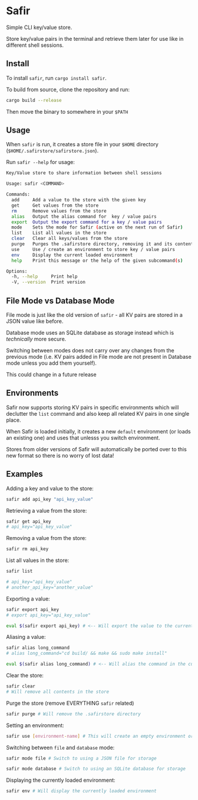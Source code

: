 # Safir

Simple CLI key/value store.

Store key/value pairs in the terminal and retrieve them later for use like in different shell sessions.

## Install

To install `safir`, run `cargo install safir`.

To build from source, clone the repository and run:

```bash
cargo build --release
```

Then move the binary to somewhere in your `$PATH`

## Usage

When `safir` is run, it creates a store file in your `$HOME` directory (`$HOME/.safirstore/safirstore.json`).

Run `safir --help` for usage:

```bash
Key/Value store to share information between shell sessions

Usage: safir <COMMAND>

Commands:
  add     Add a value to the store with the given key
  get     Get values from the store
  rm      Remove values from the store
  alias   Output the alias command for  key / value pairs
  export  Output the export command for a key / value pairs
  mode    Sets the mode for Safir (active on the next run of Safir)
  list    List all values in the store
  clear   Clear all keys/values from the store
  purge   Purges the .safirstore directory, removing it and its contents
  use     Use / create an environment to store key / value pairs
  env     Display the current loaded environment
  help    Print this message or the help of the given subcommand(s)

Options:
  -h, --help     Print help
  -V, --version  Print version
```

## File Mode vs Database Mode

File mode is just like the old version of `safir` - all KV pairs are stored in a JSON value like before.

Database mode uses an SQLite database as storage instead which is _technically_ more secure.

Switching between modes does not carry over any changes from the previous mode (i.e. KV pairs added in File mode are not present in Database mode unless you add them yourself).

This could change in a future release

## Environments

Safir now supports storing KV pairs in specific environments which will declutter the `list` command and also keep all related KV pairs in one single place.

When Safir is loaded initially, it creates a new `default` environment (or loads an existing one) and uses that unlesss you switch environment.

Stores from older versions of Safir will automatically be ported over to this new format so there is no worry of lost data!

## Examples

Adding a key and value to the store:

```bash
safir add api_key "api_key_value"
```

Retrieving a value from the store:

```bash
safir get api_key
# api_key="api_key_value"
```

Removing a value from the store:

```bash
safir rm api_key
```

List all values in the store:

```bash
safir list

# api_key="api_key_value"
# another_api_key="another_value"
```

Exporting a value:

```bash
safir export api_key
# export api_key="api_key_value"

eval $(safir export api_key) # <-- Will export the value to the current shell
```

Aliasing a value:

```bash
safir alias long_command
# alias long_command="cd build/ && make && sudo make install"

eval $(safir alias long_command) # <-- Will alias the command in the current shell
```

Clear the store:

```bash
safir clear
# Will remove all contents in the store
```

Purge the store (remove EVERYTHING `safir` related)

```bash
safir purge # Will remove the .safirstore directory
```

Setting an environment:

```bash
safir use [environment-name] # This will create an empty environment or load an existing one
```

Switching between `file` and `database` mode:

```bash
safir mode file # Switch to using a JSON file for storage

safir mode database # Switch to using an SQLite database for storage
```

Displaying the currently loaded environment:

```bash
safir env # Will display the currently loaded environment
```

